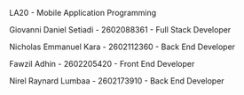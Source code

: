 LA20 - Mobile Application Programming

Giovanni Daniel Setiadi - 2602088361 - Full Stack Developer

Nicholas Emmanuel Kara - 2602112360 - Back End Developer

Fawzil Adhin - 2602205420 - Front End Developer

Nirel Raynard Lumbaa - 2602173910 - Back End Developer
